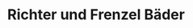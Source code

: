 ---
title: "Richter und Frenzel Bäder"
url: /noerdlingen/richter-und-frenzel-baeder/
shop: Möbel
---